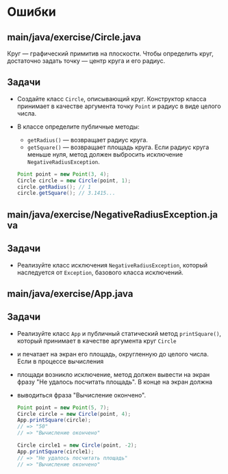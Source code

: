 # Ошибки

## main/java/exercise/Circle.java

Круг — графический примитив на плоскости. Чтобы определить круг, достаточно задать точку — центр круга и его радиус.

## Задачи

* Создайте класс `Circle`, описывающий круг. Конструктор класса принимает в качестве аргумента точку `Point` и радиус в виде целого числа. 
* В классе определите публичные методы:

  * `getRadius()` — возвращает радиус круга.
  * `getSquare()` — возвращает площадь круга. Если радиус круга меньше нуля, метод должен выбросить исключение `NegativeRadiusException`.

  ```java
  Point point = new Point(3, 4);
  Circle circle = new Circle(point, 1);
  circle.getRadius(); // 1
  circle.getSquare(); // 3.1415...
  ```

## main/java/exercise/NegativeRadiusException.java

## Задачи

* Реализуйте класс исключения `NegativeRadiusException`, который наследуется от `Exception`, базового класса исключений.

## main/java/exercise/App.java

## Задачи

* Реализуйте класс `App` и публичный статический метод `printSquare()`, который принимает в качестве аргумента круг `Circle` 
* и печатает на экран его площадь, округленную до целого числа. Если в процессе вычисления 
* площади возникло исключение, метод должен вывести на экран фразу "Не удалось посчитать площадь". В конце на экран должна 
* выводиться фраза "Вычисление окончено".

  ```java
  Point point = new Point(5, 7);
  Circle circle = new Circle(point, 4);
  App.printSquare(circle);
  // => "50"
  // => "Вычисление окончено"

  Circle circle1 = new Circle(point, -2);
  App.printSquare(circle1);
  // => "Не удалось посчитать площадь"
  // => "Вычисление окончено"
  ```
